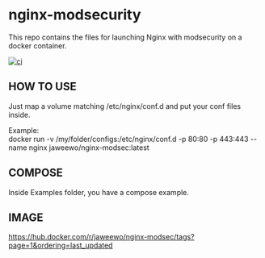 # nginx-modsecurity
This repo contains the files for launching Nginx with modsecurity on a docker container.

[![ci](https://github.com/jaweewo/nginx-modsecurity/actions/workflows/main.yml/badge.svg)](https://github.com/jaweewo/nginx-modsecurity/actions/workflows/main.yml)
## HOW TO USE
Just map a volume matching /etc/nginx/conf.d and put your conf files inside.

Example:  
docker run -v /my/folder/configs:/etc/nginx/conf.d -p 80:80 -p 443:443 --name nginx jaweewo/nginx-modsec:latest

## COMPOSE
Inside Examples folder, you have a compose example.

## IMAGE
https://hub.docker.com/r/jaweewo/nginx-modsec/tags?page=1&ordering=last_updated
